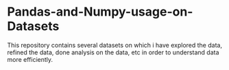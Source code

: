# Pandas-and-Numpy-usage-on-Datasets
This repository contains several datasets on which i have explored the data, refined the data, done analysis on the data, etc in order to understand data more efficiently.
